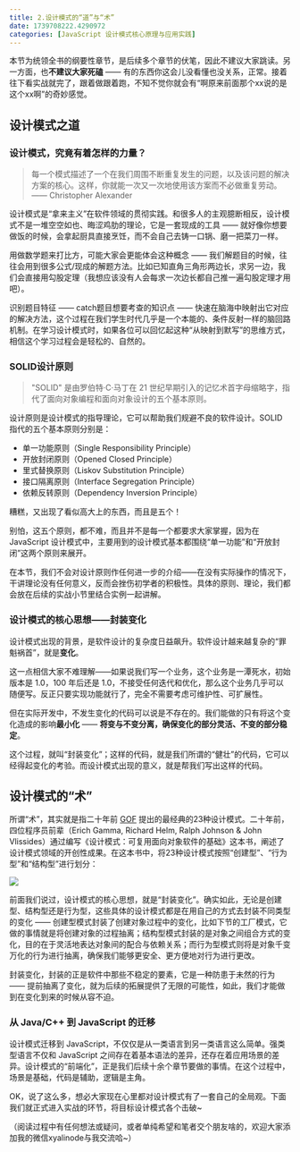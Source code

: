 ```yaml
---
title: 2.设计模式的“道”与“术”
date: 1739708222.4290972
categories: [JavaScript 设计模式核心原理与应用实践]
---
```

本节为统领全书的纲要性章节，是后续多个章节的伏笔，因此不建议大家跳读。另一方面，也**不建议大家死磕** —— 有的东西你这会儿没看懂也没关系，正常。接着往下看实战就完了，跟着做跟着跑，不知不觉你就会有“啊原来前面那个xx说的是这个xx啊”的奇妙感觉。    


## 设计模式之道

### 设计模式，究竟有着怎样的力量？   

> 每一个模式描述了一个在我们周围不断重复发生的问题，以及该问题的解决方案的核心。这样，你就能一次又一次地使用该方案而不必做重复劳动。 —— Christopher Alexander    

设计模式是“拿来主义”在软件领域的贯彻实践。和很多人的主观臆断相反，设计模式不是一堆空空如也、晦涩鸡肋的理论，它是一套现成的工具 —— 就好像你想要做饭的时候，会拿起厨具直接烹饪，而不会自己去铸一口锅、磨一把菜刀一样。    

用做数学题来打比方，可能大家会更能体会这种概念 —— 我们解题目的时候，往往会用到很多公式/现成的解题方法。比如已知直角三角形两边长，求另一边，我们会直接用勾股定理（我想应该没有人会每求一次边长都自己推一遍勾股定理才用吧）。

识别题目特征 —— catch题目想要考查的知识点 —— 快速在脑海中映射出它对应的解决方法，这个过程在我们学生时代几乎是一个本能的、条件反射一样的脑回路机制。在学习设计模式时，如果各位可以回忆起这种“从映射到默写”的思维方式，相信这个学习过程会是轻松的、自然的。      

### SOLID设计原则

 > "SOLID" 是由罗伯特·C·马丁在 21 世纪早期引入的记忆术首字母缩略字，指代了面向对象编程和面向对象设计的五个基本原则。           


 设计原则是设计模式的指导理论，它可以帮助我们规避不良的软件设计。SOLID 指代的五个基本原则分别是：    

- 单一功能原则（Single Responsibility Principle）
 - 开放封闭原则（Opened Closed Principle）
 - 里式替换原则（Liskov Substitution Principle）
 - 接口隔离原则（Interface Segregation Principle）
 - 依赖反转原则（Dependency Inversion Principle）

糟糕，又出现了看似高大上的东西，而且是五个！    

别怕，这五个原则，都不难，而且并不是每一个都要求大家掌握，因为在 JavaScript 设计模式中，主要用到的设计模式基本都围绕“单一功能”和“开放封闭”这两个原则来展开。

在本节，我们不会对设计原则作任何进一步的介绍——在没有实际操作的情况下，干讲理论没有任何意义，反而会挫伤初学者的积极性。具体的原则、理论，我们都会放在后续的实战小节里结合实例一起讲解。


### 设计模式的核心思想——封装变化

 设计模式出现的背景，是软件设计的复杂度日益飙升。软件设计越来越复杂的“罪魁祸首”，就是**变化**。     

 这一点相信大家不难理解——如果说我们写一个业务，这个业务是一潭死水，初始版本是 1.0，100 年后还是 1.0，不接受任何迭代和优化，那么这个业务几乎可以随便写。反正只要实现功能就行了，完全不需要考虑可维护性、可扩展性。 

 但在实际开发中，不发生变化的代码可以说是不存在的。我们能做的只有将这个变化造成的影响**最小化** —— **将变与不变分离，确保变化的部分灵活、不变的部分稳定**。

 这个过程，就叫“封装变化”；这样的代码，就是我们所谓的“健壮”的代码，它可以经得起变化的考验。而设计模式出现的意义，就是帮我们写出这样的代码。

## 设计模式的“术”

所谓“术”，其实就是指二十年前 [GOF](https://baike.baidu.com/item/GoF) 提出的最经典的23种设计模式。二十年前，四位程序员前辈（Erich Gamma, Richard Helm, Ralph Johnson & John Vlissides）通过编写《设计模式：可复用面向对象软件的基础》这本书，阐述了设计模式领域的开创性成果。在这本书中，将23种设计模式按照“创建型”、“行为型”和“结构型”进行划分：    

![](https://p1-jj.byteimg.com/tos-cn-i-t2oaga2asx/gold-user-assets/2019/4/6/169f16406d230ffe~tplv-t2oaga2asx-image.image)   

前面我们说过，设计模式的核心思想，就是“封装变化”。确实如此，无论是创建型、结构型还是行为型，这些具体的设计模式都是在用自己的方式去封装不同类型的变化 —— 创建型模式封装了创建对象过程中的变化，比如下节的工厂模式，它做的事情就是将创建对象的过程抽离；结构型模式封装的是对象之间组合方式的变化，目的在于灵活地表达对象间的配合与依赖关系；而行为型模式则将是对象千变万化的行为进行抽离，确保我们能够更安全、更方便地对行为进行更改。

封装变化，封装的正是软件中那些不稳定的要素，它是一种防患于未然的行为 —— 提前抽离了变化，就为后续的拓展提供了无限的可能性，如此，我们才能做到在变化到来的时候从容不迫。    

### 从 Java/C++ 到 JavaScript 的迁移

设计模式迁移到 JavaScript，不仅仅是从一类语言到另一类语言这么简单。强类型语言不仅和 JavaScript 之间存在着基本语法的差异，还存在着应用场景的差异。设计模式的“前端化”，正是我们后续十余个章节要做的事情。在这个过程中，场景是基础，代码是辅助，逻辑是主角。

OK，说了这么多，想必大家现在心里都对设计模式有了一套自己的全局观。下面我们就正式进入实战的环节，将目标设计模式各个击破~


（阅读过程中有任何想法或疑问，或者单纯希望和笔者交个朋友啥的，欢迎大家添加我的微信xyalinode与我交流哈~）